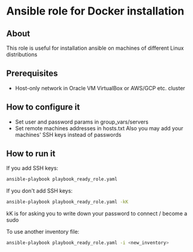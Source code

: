 # Ansible role for Docker installation

## About
This role is useful for installation ansible on machines of different Linux distributions

## Prerequisites
- Host-only network in Oracle VM VirtualBox or AWS/GCP etc. cluster

## How to configure it
- Set user and password params in group_vars/servers 
- Set remote machines addresses in hosts.txt
Also you may add your machines' SSH keys instead of passwords

## How to run it
If you add SSH keys:
```bash
ansible-playbook playbook_ready_role.yaml
```
If you don't add SSH keys:
```bash
ansible-playbook playbook_ready_role.yaml -kK
```
kK is for asking you to write down your password to connect / become a sudo

To use another inventory file:
```bash
ansible-playbook playbook_ready_role.yaml -i <new_inventory>
```
